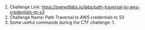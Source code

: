 1. Challenge Link: https://pwnedlabs.io/labs/path-traversal-to-aws-credentials-to-s3
2. Challenge Name: Path Traversal to AWS credentials to S3
3. Some useful commands during the CTF challenge: 
	1. 
